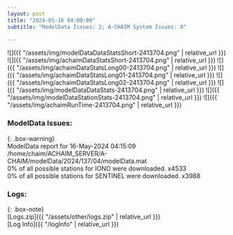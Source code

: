 ```yaml
---
layout: post
title: "2024-05-16 04:00:00"
subtitle: "ModelData Issues: 2; A-CHAIM System Issues: 0"

---
```


![]({{ "/assets/img/modelDataDataStatsShort-2413704.png" | relative_url }})
![]({{ "/assets/img/achaimDataStatsShort-2413704.png" | relative_url }})
![]({{ "/assets/img/achaimDataStatsLong00-2413704.png" | relative_url }})
![]({{ "/assets/img/achaimDataStatsLong01-2413704.png" | relative_url }})
![]({{ "/assets/img/achaimDataStatsLong02-2413704.png" | relative_url }})
![]({{ "/assets/img/modelDataDataStats-2413704.png" | relative_url }})
![]({{ "/assets/img/modelDataStationStats-2413704.png" | relative_url }})
![]({{ "/assets/img/achaimRunTime-2413704.png" | relative_url }})


### ModelData Issues:  
  
{: .box-warning}  
 ModelData report for 16-May-2024 04:15:09   
 /home/chaim/ACHAIM_SERVER/A-CHAIM/modelData/2024/137/04/modelData.mat   
 0% of all possible stations for IONO were downloaded. x4533   
 0% of all possible stations for SENTINEL were downloaded. x3988   
  


### Logs:  
  
{: .box-note}  
[Logs.zip]({{ "/assets/other/logs.zip" | relative_url }})  
[Log Info]({{ "/logInfo" | relative_url }})  
